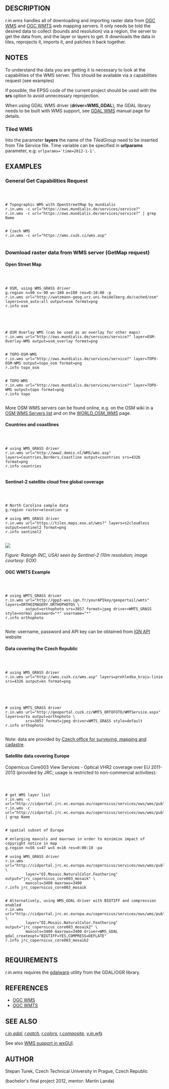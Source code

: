 

## DESCRIPTION

*r.in.wms* handles all of downloading and importing raster data
from [OGC
WMS](https://www.ogc.org/publications/standard/wms/) and [OGC
WMTS](https://www.ogc.org/publications/standard/wmts/) web mapping servers. It only needs be told the
desired data to collect (bounds and resolution) via a region, the
server to get the data from, and the layer or layers to get. It
downloads the data in tiles, reprojects it, imports it, and patches it
back together.

## NOTES

To understand the data you are getting it is necessary to look at the
capabilities of the WMS server. This should be available via a capabilities
request (see examples)

If possible, the EPSG code of the current project should be used with the
**srs** option to avoid unnecessary reprojection.

When using GDAL WMS driver (**driver=WMS\_GDAL**), the GDAL library
needs to be built with WMS support,
see [GDAL WMS](https://gdal.org/en/stable/drivers/raster/wms.html) manual page
for details.

### Tiled WMS

Into the parameter **layers** the name of the *TiledGroup* need to
be inserted from Tile Service file. Time variable can be specified
in **urlparams** parameter,
e.g: `urlparams='time=2012-1-1'`.

## EXAMPLES


### General Get Capabilities Request


```



# Topographic WMS with OpenStreetMap by mundialis
r.in.wms -c url="https://ows.mundialis.de/services/service?"
r.in.wms -c url="https://ows.mundialis.de/services/service?" | grep Name


# Czech WMS
r.in.wms -c url="https://wms.cuzk.cz/wms.asp"


```


### Download raster data from WMS server (GetMap request)


#### Open Street Map


```



# OSM, using WMS_GRASS driver
g.region n=90 s=-90 w=-180 e=180 res=0:10:00 -p
r.in.wms url="http://watzmann-geog.urz.uni-heidelberg.de/cached/osm" layers=osm_auto:all output=osm format=png
r.info osm


```



```



# OSM Overlay WMS (can be used as an overlay for other maps)
r.in.wms url="http://ows.mundialis.de/services/service?" layer=OSM-Overlay-WMS output=osm_overlay format=png


# TOPO-OSM-WMS
r.in.wms url="http://ows.mundialis.de/services/service?" layer=TOPO-OSM-WMS output=topo_osm format=png
r.info topo_osm


# TOPO-WMS
r.in.wms url="http://ows.mundialis.de/services/service?" layer=TOPO-WMS output=topo format=png
r.info topo


```


More OSM WMS servers can be found online, e.g. on the OSM wiki in a
[OSM WMS Servers list](https://wiki.openstreetmap.org/wiki/WMS#Public_WMS_Servers)
and on the [WORLD\_OSM\_WMS](https://wiki.openstreetmap.org/wiki/WORLD_OSM_WMS) page.

#### Countries and coastlines


```



# using WMS_GRASS driver
r.in.wms url="http://www2.demis.nl/WMS/wms.asp" layers=Countries,Borders,Coastline output=countries srs=4326 format=png
r.info countries


```


#### Sentinel-2 satellite cloud free global coverage


```



# North Carolina sample data
g.region raster=elevation -p

# using WMS_GRASS driver
r.in.wms url="https://tiles.maps.eox.at/wms?" layers=s2cloudless output=sentinel2 format=png
r.info sentinel2


```


[![](r_in_wms_sentinel2.jpg)](r_in_wms_sentinel2.jpg)

*Figure: Raleigh (NC, USA) seen by Sentinel-2 (10m resolution; image courtesy: EOX)*

#### OGC WMTS Example


```



# using WMTS_GRASS driver
r.in.wms url="http://gpp3-wxs.ign.fr/yourAPIkey/geoportail/wmts" layers=ORTHOIMAGERY.ORTHOPHOTOS \
         output=orthophoto srs=3857 format=jpeg driver=WMTS_GRASS style=normal password="*" username="*"
r.info orthophoto


```


Note: username, password and API key can be obtained from [IGN API](http://api.ign.fr/) website

#### Data covering the Czech Republic


```



# using WMS_GRASS driver
r.in.wms url="http://wms.cuzk.cz/wms.asp" layers=prehledka_kraju-linie srs=4326 output=kn format=png


```



```



# using WMTS_GRASS driver
r.in.wms url="http://geoportal.cuzk.cz/WMTS_ORTOFOTO/WMTService.aspx" layers=orto output=orthophoto \
         srs=3857 format=jpeg driver=WMTS_GRASS style=default
r.info orthophoto


```


Note: data are provided by
[Czech office for surveying, mapping and cadastre](https://cuzk.cz/en).

#### Satellite data covering Europe

Copernicus Core003 View Services - Optical VHR2 coverage over EU 2011-2013 (provided by JRC;
usage is restricted to non-commercial activities):

```



# get WMS layer list
r.in.wms -c url="http://cidportal.jrc.ec.europa.eu/copernicus/services/ows/wms/public/core003?"
r.in.wms -c url="http://cidportal.jrc.ec.europa.eu/copernicus/services/ows/wms/public/core003?" | grep Name


# spatial subset of Europe

# enlarging maxcols and maxrows in order to minimize impact of copyright notice in map
g.region n=56 s=47 w=5 e=16 res=0:00:10 -pa

# using WMS_GRASS driver
r.in.wms url="http://cidportal.jrc.ec.europa.eu/copernicus/services/ows/wms/public/core003?" \
         layer="OI.Mosaic.NaturalColor.Feathering" output="jrc_copernicus_core003_mosaik" \
         maxcols=3400 maxrows=3400
r.info jrc_copernicus_core003_mosaik


# Alternatively, using WMS_GDAL driver with BIGTIFF and compression enabled
r.in.wms url="http://cidportal.jrc.ec.europa.eu/copernicus/services/ows/wms/public/core003?" \
         layer="OI.Mosaic.NaturalColor.Feathering" output="jrc_copernicus_core003_mosaik2" \
         maxcols=3400 maxrows=3400 driver=WMS_GDAL gdal_createopt="BIGTIFF=YES,COMPRESS=DEFLATE"
r.info jrc_copernicus_core003_mosaik2


```


## REQUIREMENTS

*r.in.wms* requires the [gdalwarp](https://gdal.org/en/stable/programs/gdalwarp.html)
utility from the GDAL/OGR library.

## REFERENCES

* [OGC WMS](https://www.ogc.org/publications/standard/wms/)
* [OGC WMTS](https://www.ogc.org/publications/standard/wmts/)


## SEE ALSO

*[r.in.gdal](r.in.gdal.html),
[r.patch](r.patch.html),
[r.colors](r.colors.html),
[r.composite](r.composite.html),
[v.in.wfs](v.in.wfs.html)*

See also
[WMS support in wxGUI](https://grasswiki.osgeo.org/wiki/WxGUI/Video_tutorials#Add_web_service_layer).

## AUTHOR

Stepan Turek, Czech Technical University in Prague, Czech Republic

(bachelor's final project 2012, mentor: Martin Landa)
